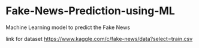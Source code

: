 # Fake-News-Prediction-using-ML
Machine Learning model to predict the Fake News



link for dataset   https://www.kaggle.com/c/fake-news/data?select=train.csv
